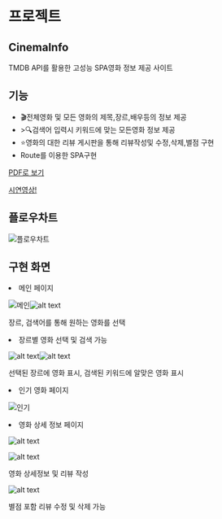 <h1>프로젝트</h1>

<h2>CinemaInfo</h2>
  <p>TMDB API를 활용한 고성능 SPA영화 정보 제공 사이트 </p>
  <h2>기능</h2>
  <ul>
     <li>🎬전체영화 및 모든 영화의 제목,장르,배우등의 정보 제공</li>
     <li>>🔍검색어 입력시 키워드에 맞는 모든영화 정보 제공</li>
     <li>⭐️영화의 대한 리뷰 게시판을 통해 리뷰작성및 수정,삭제,별점 구현</li>
     <li>Route를 이용한 SPA구현</li>
  </ul>

[PDF로 보기](https://github.com/chanO4135/front_reactProject/blob/main/chan_project.pdf)

[시연영상!](MovieDemo.gif)

<h2>플로우차트</h2>

![플로우차트](image-8.png)

<h2>구현 화면</h2>
<li>메인 페이지</li>

![메인](image.png)![alt text](image.png)

<p> 장르, 검색어를 통해 원하는 영화를 선택</p>

<li>장르별 영화 선택 및 검색 가능</li>

![alt text](image-5.png)![alt text](image-6.png)

<p>선택된 장르에 영화 표시, 검색된 키워드에 알맞은 영화 표시

<li>인기 영화 페이지</li>

![인기](image-1.png)

<li>영화 상세 정보 페이지</li>

![alt text](image-7.png)

![alt text](image-9.png)

<p>영화 상세정보 및 리뷰 작성</p>

![alt text](image-10.png)

<p>별점 포함 리뷰 수정 및 삭제 가능</p>
